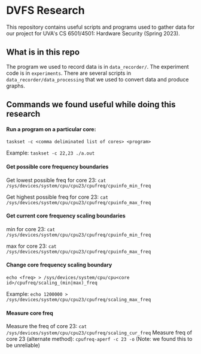 # DVFS Research

This repository contains useful scripts and programs used to gather data for our project for UVA's CS 6501/4501: Hardware Security (Spring 2023).

## What is in this repo

The program we used to record data is in `data_recorder/`. The experiment code is in `experiments`. There are several scripts in `data_recorder/data_processing` that we used to convert data and produce graphs.

## Commands we found useful while doing this research

#### Run a program on a particular core:
`taskset -c <comma deliminated list of cores> <program>`

Example: `taskset -c 22,23 ./a.out`

#### Get possible core frequency boundaries
Get lowest possible freq for core 23: `cat /sys/devices/system/cpu/cpu23/cpufreq/cpuinfo_min_freq`

Get highest possible freq for core 23: `cat /sys/devices/system/cpu/cpu23/cpufreq/cpuinfo_max_freq`

#### Get current core frequency scaling boundaries
min for core 23: `cat /sys/devices/system/cpu/cpu23/cpufreq/cpuinfo_min_freq`

max for core 23: `cat /sys/devices/system/cpu/cpu23/cpufreq/cpuinfo_max_freq`

#### Change core frequency scaling boundary
`echo <freq> > /sys/devices/system/cpu/cpu<core id>/cpufreq/scaling_(min|max)_freq`

Example: `echo 1200000 > /sys/devices/system/cpu/cpu23/cpufreq/scaling_max_freq`

#### Measure core freq
Measure the freq of core 23: `cat /sys/devices/system/cpu/cpu23/cpufreq/scaling_cur_freq`
Measure freq of core 23 (alternate method): `cpufreq-aperf -c 23 -o` (Note: we found this to be unreliable)
